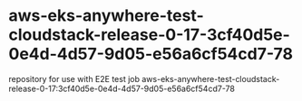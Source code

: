 # aws-eks-anywhere-test-cloudstack-release-0-17-3cf40d5e-0e4d-4d57-9d05-e56a6cf54cd7-78
repository for use with E2E test job aws-eks-anywhere-test-cloudstack-release-0-17:3cf40d5e-0e4d-4d57-9d05-e56a6cf54cd7-78
